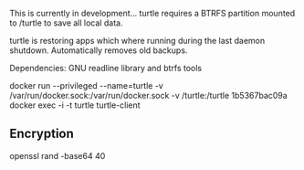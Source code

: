 This is currently in development...
turtle requires a BTRFS partition mounted to /turtle to save all local data.

turtle is restoring apps which where running during the last daemon shutdown.
Automatically removes old backups.



Dependencies: GNU readline library and btrfs tools


docker run --privileged --name=turtle -v /var/run/docker.sock:/var/run/docker.sock -v /turtle:/turtle 1b5367bac09a
docker exec -i -t turtle turtle-client


## Encryption

openssl rand -base64 40

